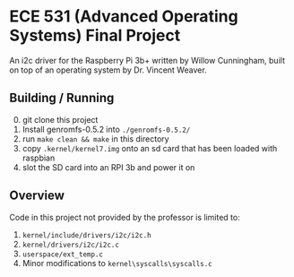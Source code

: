 # ECE 531 (Advanced Operating Systems) Final Project

An i2c driver for the Raspberry Pi 3b+ written by Willow Cunningham, built on top of an operating system by Dr. Vincent Weaver.

## Building / Running

0. git clone this project
1. Install genromfs-0.5.2 into ```./genromfs-0.5.2/```
2. run ```make clean && make``` in this directory
3. copy ```.kernel/kernel7.img``` onto an sd card that has been loaded with raspbian
4. slot the SD card into an RPI 3b and power it on


## Overview

Code in this project not provided by the professor is limited to:

1. ```kernel/include/drivers/i2c/i2c.h```
2. ```kernel/drivers/i2c/i2c.c```
3. ```userspace/ext_temp.c```
4. Minor modifications to ```kernel\syscalls\syscalls.c```
